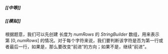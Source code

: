 ##### [[中等]]
##### [[模拟]]

根据题意，我们可以先创建 长度为 $numRows$ 的 $StringBuilder$ 数组，用来表示第 $[0, numRows]$ 的情况。对于每个字符来说，我们要判断该字符是否为第一行或者最后一行，如果是，那么要改变“前进”的方向；如果不是，继续“前进”。
